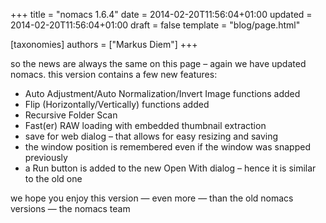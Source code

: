 +++
title = "nomacs 1.6.4"
date = 2014-02-20T11:56:04+01:00
updated = 2014-02-20T11:56:04+01:00
draft = false
template = "blog/page.html"

[taxonomies]
authors = ["Markus Diem"]
+++

so the news are always the same on this page – again we have updated nomacs.
this version contains a few new features:

- Auto Adjustment/Auto Normalization/Invert Image functions added
- Flip (Horizontally/Vertically) functions added
- Recursive Folder Scan
- Fast(er) RAW loading with embedded thumbnail extraction
- save for web dialog – that allows for easy resizing and saving
- the window position is remembered even if the window was snapped previously
- a Run button is added to the new Open With dialog – hence it is similar to the old one

we hope you enjoy this version — even more — than the old nomacs versions
— the nomacs team
